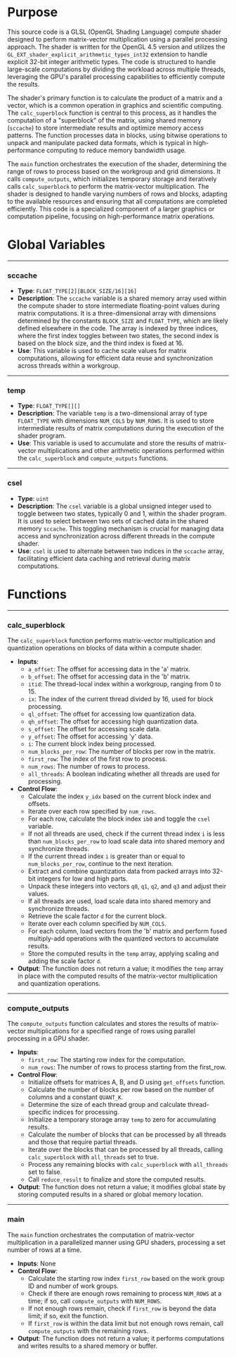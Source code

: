 # Purpose
This source code is a GLSL (OpenGL Shading Language) compute shader designed to perform matrix-vector multiplication using a parallel processing approach. The shader is written for the OpenGL 4.5 version and utilizes the `GL_EXT_shader_explicit_arithmetic_types_int32` extension to handle explicit 32-bit integer arithmetic types. The code is structured to handle large-scale computations by dividing the workload across multiple threads, leveraging the GPU's parallel processing capabilities to efficiently compute the results.

The shader's primary function is to calculate the product of a matrix and a vector, which is a common operation in graphics and scientific computing. The `calc_superblock` function is central to this process, as it handles the computation of a "superblock" of the matrix, using shared memory (`sccache`) to store intermediate results and optimize memory access patterns. The function processes data in blocks, using bitwise operations to unpack and manipulate packed data formats, which is typical in high-performance computing to reduce memory bandwidth usage.

The `main` function orchestrates the execution of the shader, determining the range of rows to process based on the workgroup and grid dimensions. It calls `compute_outputs`, which initializes temporary storage and iteratively calls `calc_superblock` to perform the matrix-vector multiplication. The shader is designed to handle varying numbers of rows and blocks, adapting to the available resources and ensuring that all computations are completed efficiently. This code is a specialized component of a larger graphics or computation pipeline, focusing on high-performance matrix operations.
# Global Variables

---
### sccache
- **Type**: `FLOAT_TYPE[2][BLOCK_SIZE/16][16]`
- **Description**: The `sccache` variable is a shared memory array used within the compute shader to store intermediate floating-point values during matrix computations. It is a three-dimensional array with dimensions determined by the constants `BLOCK_SIZE` and `FLOAT_TYPE`, which are likely defined elsewhere in the code. The array is indexed by three indices, where the first index toggles between two states, the second index is based on the block size, and the third index is fixed at 16.
- **Use**: This variable is used to cache scale values for matrix computations, allowing for efficient data reuse and synchronization across threads within a workgroup.


---
### temp
- **Type**: `FLOAT_TYPE[][]`
- **Description**: The variable `temp` is a two-dimensional array of type `FLOAT_TYPE` with dimensions `NUM_COLS` by `NUM_ROWS`. It is used to store intermediate results of matrix computations during the execution of the shader program.
- **Use**: This variable is used to accumulate and store the results of matrix-vector multiplications and other arithmetic operations performed within the `calc_superblock` and `compute_outputs` functions.


---
### csel
- **Type**: `uint`
- **Description**: The `csel` variable is a global unsigned integer used to toggle between two states, typically 0 and 1, within the shader program. It is used to select between two sets of cached data in the shared memory `sccache`. This toggling mechanism is crucial for managing data access and synchronization across different threads in the compute shader.
- **Use**: `csel` is used to alternate between two indices in the `sccache` array, facilitating efficient data caching and retrieval during matrix computations.


# Functions

---
### calc\_superblock
The `calc_superblock` function performs matrix-vector multiplication and quantization operations on blocks of data within a compute shader.
- **Inputs**:
    - `a_offset`: The offset for accessing data in the 'a' matrix.
    - `b_offset`: The offset for accessing data in the 'b' matrix.
    - `itid`: The thread-local index within a workgroup, ranging from 0 to 15.
    - `ix`: The index of the current thread divided by 16, used for block processing.
    - `ql_offset`: The offset for accessing low quantization data.
    - `qh_offset`: The offset for accessing high quantization data.
    - `s_offset`: The offset for accessing scale data.
    - `y_offset`: The offset for accessing 'y' data.
    - `i`: The current block index being processed.
    - `num_blocks_per_row`: The number of blocks per row in the matrix.
    - `first_row`: The index of the first row to process.
    - `num_rows`: The number of rows to process.
    - `all_threads`: A boolean indicating whether all threads are used for processing.
- **Control Flow**:
    - Calculate the index `y_idx` based on the current block index and offsets.
    - Iterate over each row specified by `num_rows`.
    - For each row, calculate the block index `ib0` and toggle the `csel` variable.
    - If not all threads are used, check if the current thread index `i` is less than `num_blocks_per_row` to load scale data into shared memory and synchronize threads.
    - If the current thread index `i` is greater than or equal to `num_blocks_per_row`, continue to the next iteration.
    - Extract and combine quantization data from packed arrays into 32-bit integers for low and high parts.
    - Unpack these integers into vectors `q0`, `q1`, `q2`, and `q3` and adjust their values.
    - If all threads are used, load scale data into shared memory and synchronize threads.
    - Retrieve the scale factor `d` for the current block.
    - Iterate over each column specified by `NUM_COLS`.
    - For each column, load vectors from the 'b' matrix and perform fused multiply-add operations with the quantized vectors to accumulate results.
    - Store the computed results in the `temp` array, applying scaling and adding the scale factor `d`.
- **Output**: The function does not return a value; it modifies the `temp` array in place with the computed results of the matrix-vector multiplication and quantization operations.


---
### compute\_outputs
The `compute_outputs` function calculates and stores the results of matrix-vector multiplications for a specified range of rows using parallel processing in a GPU shader.
- **Inputs**:
    - `first_row`: The starting row index for the computation.
    - `num_rows`: The number of rows to process starting from the first_row.
- **Control Flow**:
    - Initialize offsets for matrices A, B, and D using `get_offsets` function.
    - Calculate the number of blocks per row based on the number of columns and a constant `QUANT_K`.
    - Determine the size of each thread group and calculate thread-specific indices for processing.
    - Initialize a temporary storage array `temp` to zero for accumulating results.
    - Calculate the number of blocks that can be processed by all threads and those that require partial threads.
    - Iterate over the blocks that can be processed by all threads, calling `calc_superblock` with `all_threads` set to true.
    - Process any remaining blocks with `calc_superblock` with `all_threads` set to false.
    - Call `reduce_result` to finalize and store the computed results.
- **Output**: The function does not return a value; it modifies global state by storing computed results in a shared or global memory location.


---
### main
The `main` function orchestrates the computation of matrix-vector multiplication in a parallelized manner using GPU shaders, processing a set number of rows at a time.
- **Inputs**: None
- **Control Flow**:
    - Calculate the starting row index `first_row` based on the work group ID and number of work groups.
    - Check if there are enough rows remaining to process `NUM_ROWS` at a time; if so, call `compute_outputs` with `NUM_ROWS`.
    - If not enough rows remain, check if `first_row` is beyond the data limit; if so, exit the function.
    - If `first_row` is within the data limit but not enough rows remain, call `compute_outputs` with the remaining rows.
- **Output**: The function does not return a value; it performs computations and writes results to a shared memory or buffer.


